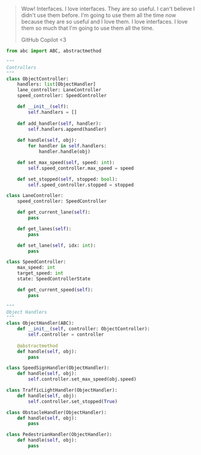 > Wow! Interfaces. I love interfaces. They are so useful. I can't believe I didn't use them before. I'm going to use them all the time now because they are so useful and I love them. I love interfaces. I love them so much that I'm going to use them all the time.
> 
> GitHub Copilot <3

```py
from abc import ABC, abstractmethod

"""
Controllers
"""
class ObjectController:
    handlers: list[ObjectHandler]
    lane_controller: LaneController
    speed_controller: SpeedController

    def __init__(self):
        self.handlers = []
    
    def add_handler(self, handler):
        self.handlers.append(handler)
    
    def handle(self, obj):
        for handler in self.handlers:
            handler.handle(obj)

    def set_max_speed(self, speed: int):
        self.speed_controller.max_speed = speed

    def set_stopped(self, stopped: bool):
        self.speed_controller.stopped = stopped

class LaneController:
    speed_controller: SpeedController

    def get_current_lane(self):
        pass

    def get_lanes(self):
        pass

    def set_lane(self, idx: int):
        pass

class SpeedController:
    max_speed: int
    target_speed: int
    state: SpeedControllerState

    def get_current_speed(self):
        pass

"""
Object Handlers
"""
class ObjectHandler(ABC):
    def __init__(self, controller: ObjectController):
        self.controller = controller
    
    @abstractmethod
    def handle(self, obj):
        pass

class SpeedSignHandler(ObjectHandler):
    def handle(self, obj):
        self.controller.set_max_speed(obj.speed)

class TrafficLightHandler(ObjectHandler):
    def handle(self, obj):
        self.controller.set_stopped(True)

class ObstacleHandler(ObjectHandler):
    def handle(self, obj):
        pass

class PedestrianHandler(ObjectHandler):
    def handle(self, obj):
        pass
```
